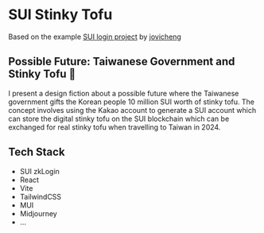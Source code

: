 # SUI Stinky Tofu

Based on the example [SUI login project](https://github.com/jovicheng/sui-zklogin-demo) by [jovicheng](https://github.com/jovicheng)

## Possible Future: Taiwanese Government and Stinky Tofu 🍲

I present a design fiction about a possible future where the Taiwanese government gifts the Korean people 10 million SUI worth of stinky tofu. The concept involves using the Kakao account to generate a SUI account which can store the digital stinky tofu on the SUI blockchain which can be exchanged for real stinky tofu when travelling to Taiwan in 2024.

## Tech Stack

- SUI zkLogin
- React
- Vite
- TailwindCSS
- MUI
- Midjourney
- ...
